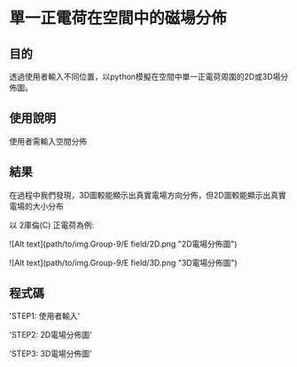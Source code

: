 # 單一正電荷在空間中的磁場分佈 #


## 目的 
透過使用者輸入不同位置，以python模擬在空間中單一正電荷周圍的2D或3D場分佈圖。


## 使用說明
使用者需輸入空間分佈


## 結果

在過程中我們發現，3D圖較能顯示出真實電場方向分佈，但2D圖較能顯示出真實電場的大小分布

以 2庫倫(C) 正電荷為例:

![Alt text](path/to/img.Group-9/E field/2D.png "2D電場分佈圖")

![Alt text](path/to/img.Group-9/E field/3D.png "3D電場分佈圖")


## 程式碼

'STEP1: 使用者輸入'

'STEP2: 2D電場分佈圖'

'STEP3: 3D電場分佈圖'

